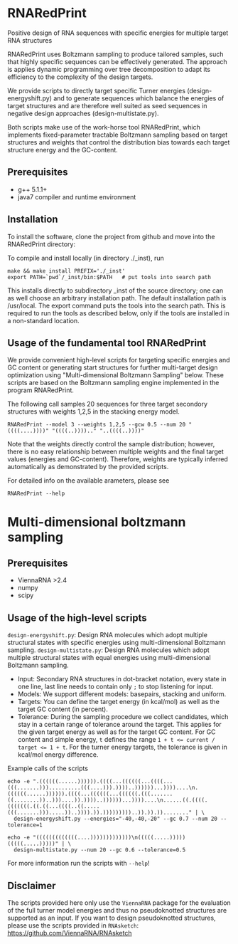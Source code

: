 # RNARedPrint
Positive design of RNA sequences with specific energies for multiple target RNA structures

RNARedPrint uses Boltzmann sampling to produce tailored samples, such that highly specific sequences can be effectively generated. The approach is applies dynamic programming over tree decomposition to adapt its efficiency to the complexity of the design targets.

We provide scripts to directly target specific Turner energies (design-energyshift.py) and to generate 
sequences which balance the energies of target structures and are therefore well suited as seed sequences in negative design approaches (design-multistate.py).

Both scripts make use of the work-horse tool RNARedPrint, which implements fixed-parameter tractable Boltzmann sampling based on target structures and weights that control the distribution bias towards each target structure energy and the GC-content. 

## Prerequisites
 * g++ 5.1.1+
 * java7 compiler and runtime environment

## Installation
To install the software, clone the project from github and move into the RNARedPrint directory:

To compile and install locally (in directory ./_inst), run
```
make && make install PREFIX='./_inst'
export PATH=`pwd`/_inst/bin:$PATH   # put tools into search path
```
This installs directly to subdirectory _inst of the source directory; one can as well choose an
arbitrary installation path. The default installation path is /usr/local.
The export command puts the tools into the search path. This is required to
run the tools as described below, only if the tools are installed in a
non-standard location.


## Usage of the fundamental tool RNARedPrint
We provide convenient high-level scripts for targeting specific energies
and GC content or generating start structures for further multi-target
design optimization using "Multi-dimensional Boltzmann Sampling" below. These scripts are based on the Boltzmann
sampling engine implemented in the program RNARedPrint.

The following call samples 20 sequences for three target secondory structures with weights 1,2,5 in the stacking energy model.
```
RNARedPrint --model 3 --weights 1,2,5 --gcw 0.5 --num 20 "((((....))))" "((((..)))).." "..((((..))))" 
```

Note that the weights directly control the sample distribution; however, there is no easy relationship between multiple weights and the final target values (energies and GC-content). Therefore, weights are typically inferred automatically as demonstrated by the provided scripts.

For detailed info on the available arameters, please see
```
RNARedPrint --help
```


# Multi-dimensional boltzmann sampling

## Prerequisites

 * ViennaRNA >2.4
 * numpy
 * scipy

## Usage of the high-level scripts

`design-energyshift.py`: Design RNA molecules which adopt multiple structural states with specific energies using multi-dimensional Boltzmann sampling.
`design-multistate.py`: Design RNA molecules which adopt multiple structural states with equal energies using multi-dimensional Boltzmann sampling.

 * Input: Secondary RNA structures in dot-bracket notation, every state in one line, last line needs to contain only `;` to stop listening for input.
 * Models: We support different models: basepairs, stacking and uniform.
 * Targets: You can define the target energy (in kcal/mol) as well as the target GC content (in percent).
 * Tolerance: During the sampling procedure we collect candidates, which stay in a certain range of tolerance around the target. This applies for the given target energy as well as for the target GC content. For GC content and simple energy, `t` defines the range `1 + t <= current / target <= 1 + t`. For the turner energy targets, the tolerance is given in kcal/mol energy difference.

Example calls of the scripts 
```
echo -e ".((((((......)))))).((((...((((((...((((...(((.......)))..........(((....))).))))..))))))...))))....\n.((((((......)))))).((((...((((((...((((((.(((.......((........))..)))....)).))))..))))))...))))....\n......((.((((.(((((((.((.((...((((..((.....(((.......))).....))..)))).)).)))))))))..)).)).))........" | \
  design-energyshift.py --energies="-40,-40,-20" --gc 0.7 --num 20 --tolerance=1

echo -e "(((((((((((((....)))))))))))))\n(((((.....)))))(((((.....)))))" | \
  design-multistate.py --num 20 --gc 0.6 --tolerance=0.5
```


For more information run the scripts with `--help`!
 
## Disclaimer

The scripts provided here only use the `ViennaRNA` package for the evaluation of the full turner model energies and thus no pseudoknotted structures are supported as an input. If you want to design pseudoknotted structures, please use the scripts provided in `RNAsketch`: https://github.com/ViennaRNA/RNAsketch
